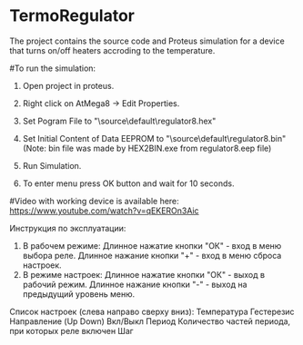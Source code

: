 ﻿# TermoRegulator
The project contains the source code and Proteus simulation for a device that turns on/off heaters accroding to the temperature.

#To run the simulation:
1. Open project in proteus.

2. Right click on AtMega8 -> Edit Properties.

3. Set Pogram File to "\source\default\regulator8.hex"

4. Set Initial Content of Data EEPROM to "\source\default\regulator8.bin" (Note: bin file was made by HEX2BIN.exe from regulator8.eep file)

5. Run Simulation.

6. To enter menu press OK button and wait for 10 seconds.



#Video with working device is available here:
https://www.youtube.com/watch?v=qEKEROn3Aic

Инструкция по эксплуатации:

1. В рабочем режиме:
	Длинное нажатие кнопки "ОК" - вход в меню выбора реле.
	Длинное нажание кнопки "+" - вход в меню сброса настроек.
2. В режиме настроек:
	Длинное нажатие кнопки "ОК" - выход в рабочий режим.
	Длинное нажание кнопки "-" - выход на предыдущий уровень меню.
	
Список настроек (слева направо сверху вниз):
	Температура
	Гестерезис
	Направление (Up Down)
	Вкл/Выкл
	Период
	Количество частей периода, при которых реле включен
	Шаг